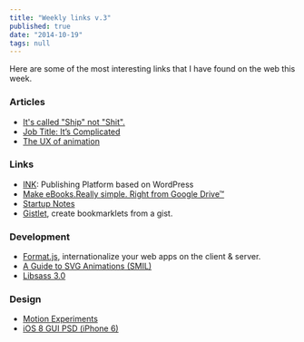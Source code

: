 ```yaml
---
title: "Weekly links v.3"
published: true
date: "2014-10-19"
tags: null
---
```


Here are some of the most interesting links that I have found on the web this week.

### Articles

- [It's called "Ship" not "Shit".](http://blog.heyimcat.com/its-called-ship-not-shit/)
- [Job Title: It’s Complicated](http://bradfrostweb.com/blog/post/job-title-its-complicated/)
- [The UX of animation](http://gomakethings.com/the-ux-of-animation/)

### Links

- [INK](http://innnk.net/): Publishing Platform based on WordPress
- [Make eBooks.Really simple. Right from Google Drive™](http://liber.io/)
- [Startup Notes](http://startupnotes.org/)
- [Gistlet](http://gistlet.com/), create bookmarklets from a gist.

### Development

- [Format.js](http://formatjs.io/), internationalize your web apps on the client & server.
- [A Guide to SVG Animations (SMIL)](http://css-tricks.com/guide-svg-animations-smil/)
- [Libsass 3.0](https://github.com/sass/libsass/releases/tag/3.0)

### Design

- [Motion Experiments](http://www.michaelvillar.com/motion)
- [iOS 8 GUI PSD (iPhone 6)](http://www.teehanlax.com/tools/iphone/)
